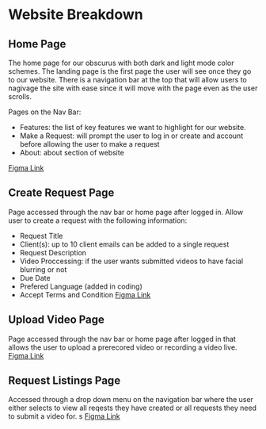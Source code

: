 # Website Breakdown
## Home Page
The home page for our obscurus with both dark and light mode color schemes. The landing page is the first page the user will see once they go to our website. There is a navigation bar at the top that will allow users to nagivage the site with ease since it will move with the page even as the user scrolls. 

Pages on the Nav Bar:
- Features: the list of key features we want to highlight for our website.
- Make a Request: will prompt the user to log in or create and account before allowing the user to make a request
- About: about section of website

[Figma Link](https://www.figma.com/file/EylIoScracFu8PrUmZP2nF/Home-Page?type=design&mode=design&t=nHHYTxyuNgzMtBmc-0)

## Create Request Page
Page accessed through the nav bar or home page after logged in. Allow user to create a request with the following information: 
- Request Title
- Client(s): up to 10 client emails can be added to a single request
- Request Description
- Video Proccessing: if the user wants submitted videos to have facial blurring or not
- Due Date
- Prefered Language (added in coding)
- Accept Terms and Condition
[Figma Link](https://www.figma.com/file/tpXy3TUeuksgePgUTgjeMN/Request-Page?type=design&node-id=0-1&mode=design&t=lfAx2CdPnpiqZWQs-0)

## Upload Video Page
Page accessed through the nav bar or home page after logged in that allows the user to upload a prerecored video or recording a video live. 
[Figma Link](https://www.figma.com/file/tpXy3TUeuksgePgUTgjeMN/Request-Page?type=design&node-id=0-1&mode=design&t=lfAx2CdPnpiqZWQs-0)

## Request Listings Page
Accessed through a drop down menu on the navigation bar where the user either selects to view all reqests they have created or all requests they need to submit a video for. s
[Figma Link](https://www.figma.com/file/53B85ff7eTiKnoamYX3Wec/Request-Listing-Page?type=design&node-id=0-1&mode=design&t=nHHYTxyuNgzMtBmc-0)